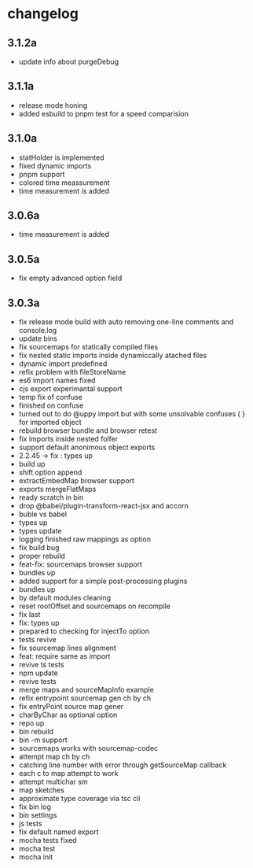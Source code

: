 # changelog

## 3.1.2a 

 - update info about purgeDebug

## 3.1.1a 

 - release mode honing
 - added esbuild to pnpm test for a speed comparision

## 3.1.0a 

 - statHolder is implemented
 - fixed dynamic imports
 - pnpm support 
 - colored time meassurement
 - time measurement is added
 
## 3.0.6a 

 - time measurement is added

## 3.0.5a 

 - fix empty advanced option field 

## 3.0.3a 

 - fix release mode build with auto removing one-line comments and console.log
 - update bins
 - fix sourcemaps for statically compiled files
 - fix nested static imports inside dynamiccally atached files
 - dynamic import predefined
 - refix problem with fileStoreName
 - es6 import names  fixed
 - cjs export experimantal support
 - temp fix of confuse
 - finished on confuse
 - turned out to do @uppy import but with some unsolvable confuses ( } for imported object
 - rebuild browser bundle and browser retest
 - fix imports inside nested folfer
 - support default anonimous object exports 
 - 2.2.45 -> fix : types up
 - build up
 - shift option append
 - extractEmbedMap browser support
 - exports mergeFlatMaps
 - ready scratch in bin 
 - drop @babel/plugin-transform-react-jsx and accorn
 - buble vs babel
 - types up
 - types update
 - logging finished raw mappings as option
 - fix build bug
 - proper rebuild
 - feat-fix: sourcemaps browser support
 - bundles up
 - added support for a simple post-processing plugins
 - bundles up
 - by default modules cleaning
 - reset rootOffset and sourcemaps on recompile
 - fix last
 - fix: types up
 - prepared to checking for injectTo option
 - tests revive
 - fix sourcemap lines alignment
 - feat: require same as import
 - revive ts tests
 - npm update
 - revive tests
 - merge maps and sourceMapInfo example
 - refix entrypoint sourcemap gen ch by ch
 - fix entryPoint source map gener
 - charByChar as optional option
 - repo up
 - bin rebuild
 - bin -m support
 - sourcemaps works with sourcemap-codec
 - attempt map ch by ch
 - catching line number with error through getSourceMap callback
 - each c to map attempt to work
 - attempt multichar sm
 - map sketches
 - approximate type coverage via tsc cli
 - fix bin log
 - bin settings
 - js tests
 - fix default named export
 - mocha tests fixed
 - mocha test 
 - mocha init